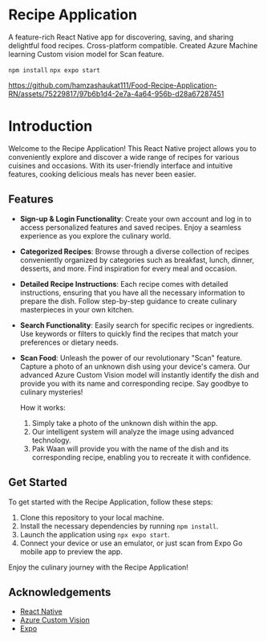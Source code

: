 # Recipe Application
A feature-rich React Native app for discovering, saving, and sharing delightful food recipes. Cross-platform compatible. Created Azure Machine learning Custom vision model for Scan feature.


``` npm install ```
``` npx expo start ```


https://github.com/hamzashaukat111/Food-Recipe-Application-RN/assets/75229817/97b6b1d4-2e7a-4a64-956b-d28a67287451



# Introduction

Welcome to the Recipe Application! This React Native project allows you to conveniently explore and discover a wide range of recipes for various cuisines and occasions. With its user-friendly interface and intuitive features, cooking delicious meals has never been easier.

## Features

- **Sign-up & Login Functionality**: Create your own account and log in to access personalized features and saved recipes. Enjoy a seamless experience as you explore the culinary world.

- **Categorized Recipes**: Browse through a diverse collection of recipes conveniently organized by categories such as breakfast, lunch, dinner, desserts, and more. Find inspiration for every meal and occasion.

- **Detailed Recipe Instructions**: Each recipe comes with detailed instructions, ensuring that you have all the necessary information to prepare the dish. Follow step-by-step guidance to create culinary masterpieces in your own kitchen.

- **Search Functionality**: Easily search for specific recipes or ingredients. Use keywords or filters to quickly find the recipes that match your preferences or dietary needs.

- **Scan Food**: Unleash the power of our revolutionary "Scan" feature. Capture a photo of an unknown dish using your device's camera. Our advanced Azure Custom Vision model will instantly identify the dish and provide you with its name and corresponding recipe. Say goodbye to culinary mysteries!

  How it works:
  1. Simply take a photo of the unknown dish within the app.
  2. Our intelligent system will analyze the image using advanced technology.
  3. Pak Waan will provide you with the name of the dish and its corresponding recipe, enabling you to recreate it with confidence.

## Get Started

To get started with the Recipe Application, follow these steps:

1. Clone this repository to your local machine.
2. Install the necessary dependencies by running `npm install`.
3. Launch the application using `npx expo start`.
4. Connect your device or use an emulator, or just scan from Expo Go mobile app to preview the app.

Enjoy the culinary journey with the Recipe Application!




## Acknowledgements

- [React Native](https://reactnative.dev/)
- [Azure Custom Vision](https://azure.microsoft.com/en-us/services/cognitive-services/custom-vision-service/)
- [Expo](https://expo.io/)
